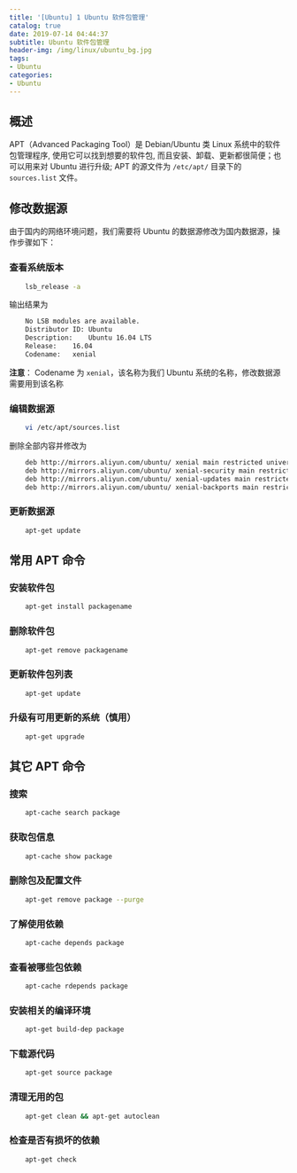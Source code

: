 ```yaml
---
title: '[Ubuntu] 1 Ubuntu 软件包管理'
catalog: true
date: 2019-07-14 04:44:37
subtitle: Ubuntu 软件包管理
header-img: /img/linux/ubuntu_bg.jpg
tags:
- Ubuntu
categories:
- Ubuntu
---
```


## 概述
APT（Advanced Packaging Tool）是 Debian/Ubuntu 类 Linux 系统中的软件包管理程序, 使用它可以找到想要的软件包, 而且安装、卸载、更新都很简便；也可以用来对 Ubuntu 进行升级; APT 的源文件为 `/etc/apt/` 目录下的 `sources.list` 文件。

## 修改数据源
由于国内的网络环境问题，我们需要将 Ubuntu 的数据源修改为国内数据源，操作步骤如下：

### 查看系统版本
```sh
    lsb_release -a
```
输出结果为
```sh
    No LSB modules are available.
    Distributor ID:	Ubuntu
    Description:	Ubuntu 16.04 LTS
    Release:	16.04
    Codename:	xenial
```
**注意**： Codename 为 `xenial`，该名称为我们 Ubuntu 系统的名称，修改数据源需要用到该名称

### 编辑数据源
```sh
    vi /etc/apt/sources.list
```
删除全部内容并修改为
```sh
    deb http://mirrors.aliyun.com/ubuntu/ xenial main restricted universe multiverse
    deb http://mirrors.aliyun.com/ubuntu/ xenial-security main restricted universe multiverse
    deb http://mirrors.aliyun.com/ubuntu/ xenial-updates main restricted universe multiverse
    deb http://mirrors.aliyun.com/ubuntu/ xenial-backports main restricted universe multiverse
```

### 更新数据源
```sh
    apt-get update
```

## 常用 APT 命令
### 安装软件包
```sh
    apt-get install packagename
```

### 删除软件包
```sh
    apt-get remove packagename
```

### 更新软件包列表
```sh
    apt-get update
```

### 升级有可用更新的系统（慎用）
```sh
    apt-get upgrade
```

## 其它 APT 命令
### 搜索
```sh
    apt-cache search package
```

### 获取包信息
```sh
    apt-cache show package
```

### 删除包及配置文件
```sh
    apt-get remove package --purge
```

### 了解使用依赖
```sh
    apt-cache depends package
```

### 查看被哪些包依赖
```sh
    apt-cache rdepends package
```

### 安装相关的编译环境
```sh
    apt-get build-dep package
```

### 下载源代码
```sh
    apt-get source package
```

### 清理无用的包
```sh
    apt-get clean && apt-get autoclean
```

### 检查是否有损坏的依赖
```sh
    apt-get check
```